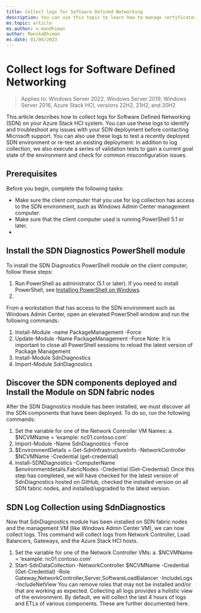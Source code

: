 ```yaml
---
title: Collect logs for Software Defined Networking
description: You can use this topic to learn how to manage certificates for Network Controller Northbound and Southbound communications when you deploy Software Defined Networking (SDN) in Windows Server 2019 and 2016 Datacenter.
ms.topic: article
ms.author: v-mandhiman
author: ManikaDhiman
ms.date: 01/04/2023
---
```


# Collect logs for Software Defined Networking

> Applies to: Windows Server 2022, Windows Server 2019, Windows Server 2016, Azure Stack HCI, versions 22H2, 21H2, and 20H2

This article describes how to collect logs for Software Defined Networking (SDN) on your Azure Stack HCI system. You can use these logs to identify and troubleshoot any issues with your SDN deployment before contacting Microsoft support. You can also use these logs to test a recently deployed SDN environment or re-test an existing deployment. In addition to log collection, we also execute a series of validation tests to gain a current goal state of the environment and check for common misconfiguration issues.

## Prerequisites

Before you begin, complete the following tasks:

- Make sure the client computer that you use for log collection has access to the SDN environment, such as Windows Admin Center management computer.
- Make sure that the client computer used is running PowerShell 5.1 or later.
-  

## Install the SDN Diagnostics PowerShell module

To install the SDN Diagnostics PowerShell module on the client computer, follow these steps:

1. Run PowerShell as administrator (5.1 or later). If you need to install PowerShell, see [Installing PowerShell on Windows](/powershell/scripting/install/installing-powershell-on-windows?view=powershell-7.2&preserve-view=true).
1. 
From a workstation that has access to the SDN environment such as Windows Admin Center, open an elevated PowerShell window and run the following commands: 
1.	Install-Module -name PackageManagement -Force
2.	Update-Module -Name PackageManagement -Force
Note: It is important to close all PowerShell sessions to reload the latest version of Package Management
3.	Install-Module SdnDiagnostics
4.	Import-Module SdnDiagnostics


## Discover the SDN components deployed and Install the Module on SDN fabric nodes

After the SDN Diagnostics module has been installed, we must discover all the SDN components that have been deployed. To do so, run the following commands:
1.	Set the variable for one of the Network Controller VM Names:
a.	$NCVMName = ‘example: nc01.contoso.com’
2.	Import-Module -Name SdnDiagnostics -Force
3.	$EnvironmentDetails = Get-SdnInfrastructureInfo -NetworkController $NCVMName -Credential (get-credential)
4.	Install-SDNDiagnostics -ComputerName $environmentdetails.FabricNodes -Credential (Get-Credential)
Once this step has completed, we will have checked for the latest version of SdnDiagnostics hosted on GitHub, checked the installed version on all SDN fabric nodes, and installed/upgraded to the latest version. 

## SDN Log Collection using SdnDiagnostics

Now that SdnDiagnostics module has been installed on SDN fabric nodes and the management VM (like Windows Admin Center VM), we can now collect logs. This command will collect logs from Network Controller, Load Balancers, Gateways, and the Azure Stack HCI hosts. 
1.	Set the variable for one of the Network Controller VMs:
a.	$NCVMName = ‘example: nc01.contoso.com’
2.	Start-SdnDataCollection -NetworkController $NCVMName -Credential (Get-Credential) -Role Gateway,NetworkController,Server,SoftwareLoadBalancer -IncludeLogs -IncludeNetView
You can remove roles that may not be installed and/or that are working as expected. Collecting all logs provides a holistic view of the environment. By default, we will collect the last 4 hours of logs and ETLs of various components. These are further documented here.
